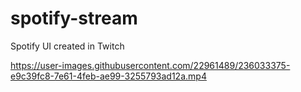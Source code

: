 # spotify-stream
Spotify UI created in Twitch



https://user-images.githubusercontent.com/22961489/236033375-e9c39fc8-7e61-4feb-ae99-3255793ad12a.mp4

